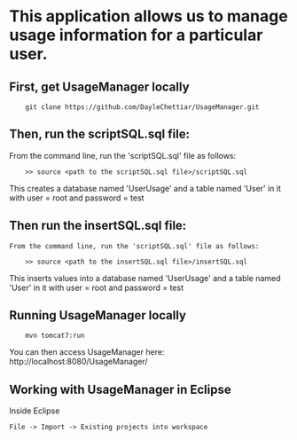 # This application allows us to manage usage information for a particular user.

## First, get UsageManager locally
```
	git clone https://github.com/DayleChettiar/UsageManager.git
```

## Then, run the scriptSQL.sql file: 

From the command line, run the 'scriptSQL.sql' file as follows:
```
    >> source <path to the scriptSQL.sql file>/scriptSQL.sql 
```
This creates a database named 'UserUsage' and a table named 'User' in it with user = root and password = test

## Then run the insertSQL.sql file: 
    From the command line, run the 'scriptSQL.sql' file as follows:
```
    >> source <path to the insertSQL.sql file>/insertSQL.sql 
```
This inserts values into a database named 'UserUsage' and a table named 'User' in it with user = root and password = test

## Running UsageManager locally
```
	mvn tomcat7:run
```

You can then access UsageManager here: http://localhost:8080/UsageManager/

## Working with UsageManager in Eclipse
 Inside Eclipse
```
File -> Import -> Existing projects into workspace
```
